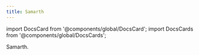 ```yaml
---
title: Samarth
---
```

import DocsCard from '@components/global/DocsCard';
import DocsCards from '@components/global/DocsCards';

<head>
  <title>Samagra Docs - Engineering</title>
</head>
<p>
Samarth. 
</p>
